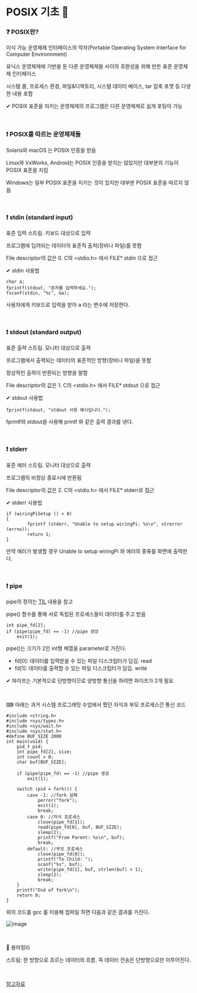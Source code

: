 # POSIX 기초 🐇

### ❓ POSIX란?

이식 가능 운영체제 인터페이스의 약자(Portable Operating System Interface for Computer Environnment)

유닉스 운영체제에 기반을 둔 다른 운영체제들 사이의 호환성을 위해 만든 표준 운영체제 인터페이스

시스템 콜, 프로세스 환경, 파일&디렉토리, 시스템 데이터 베이스, tar 압축 포맷 등 다양한 내용 포함

✔ POSIX 표준을 지키는 운영체제의 프로그램은 다른 운영체제로 쉽게 포팅이 가능

<br/>

### ❗ POSIX를 따르는 운영체제들

Solaris와 macOS 는 POSIX 인증을 받음

Linux와 VxWorks, Android는 POSIX 인증을 받지는 않았지만 대부분의 기능이 POSIX 표준을 지킴

Windows는 일부 POSIX 표준을 지키는 것이 있지만 대부분 POSIX 표준을 따르지 않음

<br/>

### ❗ stdin (standard input)

표준 입력 스트림. 키보드 대상으로 입력

프로그램에 입려되는 데이터의 표준적 출처(장비나 파일)를 뜻함

File descriptor의 값은 0. C의 <stdio.h> 에서 FILE* stdin 으로 접근

✔ stdin 사용법

~~~
char a;
fprintf(stdout, "문자를 입력하세요.");
fscanf(stdin, "%c", &a);
~~~

사용자에게 키보드로 입력을 받아 a 라는 변수에 저장한다.

<br/>

### ❗ stdout (standard output)

표준 출력 스트림. 모니터 대상으로 출력

프로그램에서 출력되는 데이터의 표준적인 방향(장비나 파일)을 뜻함

정상적인 출력이 반환되는 방향을 말함

File descriptor의 값은 1. C의 <stdio.h> 에서 FILE* stdout 으로 접근 

✔ stdout 사용법

~~~
fprintf(stdout, "stdout 사용 예시입니다.");
~~~

fprintf와 stdout을 사용해 printf 와 같은 출력 결과를 낸다.

<br/>

### ❗ stderr

표준 에러 스트림. 모니터 대상으로 출력

프로그램의 비정상 종료시에 반환됨

File descriptor의 값은 2. C의 <stdio.h> 에서 FILE* stderr로 접근 

✔ stderr 사용법

~~~
if (wiringPiSetup () < 0) 
{
		fprintf (stderr, "Unable to setup wiringPi: %s\n", strerror (errno));
		return 1;
}
~~~

만약 에러가 발생할 경우 Unable to setup wiringPi 와 에러의 종류를 화면에 출력한다.

<br/>

### ❗ pipe

pipe의 정의는 [TIL](https://github.com/hjyeon-n/BE_TIL/blob/master/OS%20%EB%B0%8F%20%EC%9D%BC%EB%B0%98%EC%A0%81%EC%9D%B8%20%EC%A7%80%EC%8B%9D/IPC%20%ED%86%B5%EC%8B%A0.md) 내용을 참고

pipe() 함수를 통해 서로 독립된 프로세스들이 데이터를 주고 받음

```
int pipe_fd[2];
if (pipe(pipe_fd) == -1) //pipe 생성
	exit(1);
```

pipe()는 크기가 2인 int형 배열을 parameter로 가진다.

* fd[0]: 데이터를 입력받을 수 있는 파일 디스크립터가 담김. read
* fd[1]: 데이터를 출력할 수 있는 파일 디스크립터가 담김. write

✔ 파이프는 기본적으로 단방향이므로 양방향 통신을 하려면 파이프가 2개 필요

<br/>

⌨ 아래는 과거 시스템 프로그래밍 수업에서 짰던 자식과 부모 프로세스간 통신 코드

```
#include <string.h>
#include <sys/types.h>
#include <sys/wait.h>
#include <sys/stat.h>
#define BUF_SIZE 2000
int main(void) {
	pid_t pid;
	int pipe_fd[2], size;
	int count = 0;
	char buf[BUF_SIZE];
	
	if (pipe(pipe_fd) == -1) //pipe 생성
		exit(1);
	
	switch (pid = fork()) {
		case -1: //fork 실패
			perror("fork");
			exit(1);
			break;
		case 0: //자식 프로세스
			close(pipe_fd[1]);
			read(pipe_fd[0], buf, BUF_SIZE);
			sleep(2);
			printf("From Parent: %s\n", buf);
			break;
		default: //부모 프로세스
			close(pipe_fd[0]);
			printf("To Child: ");
			scanf("%s", buf);
			write(pipe_fd[1], buf, strlen(buf) + 1);
			sleep(2);
			break;
	}
	printf("End of fork\n");
	return 0;
}
```

위의 코드를 gcc 를 이용해 컴파일 하면 다음과 같은 결과를 가진다.

![image](https://user-images.githubusercontent.com/64277114/89727051-700d7d00-da5c-11ea-95a8-b74171d508ea.png)

<br/>

🚩 용어정리

스트림: 한 방향으로 흐르는 데이터의 흐름. 즉 데이터 전송은 단방향으로만 이루어진다.

<br/>

[참고자료](https://ko.wikipedia.org/wiki/%ED%91%9C%EC%A4%80_%EC%8A%A4%ED%8A%B8%EB%A6%BC)

